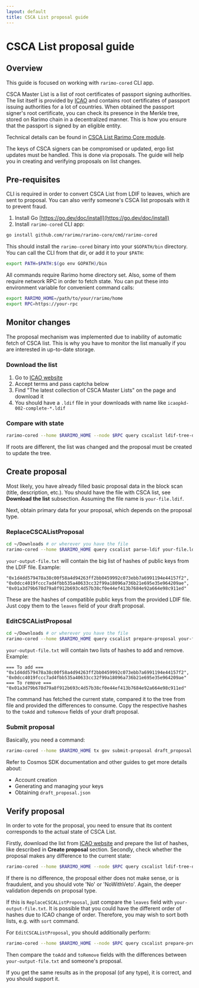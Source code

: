 ```yaml
---
layout: default
title: CSCA List proposal guide
---
```



# CSCA List proposal guide

## Overview

This guide is focused on working with `rarimo-cored` CLI app.

CSCA Master List is a list of root certificates of passport signing authorities.
The list itself is provided by [ICAO](https://www.icao.int/Pages/default.aspx) and contains
root certificates of passport issuing authorities for a lot of countries.
When obtained the passport signer's root certificate, you can check its presence in the Merkle tree,
stored on Rarimo chain in a decentralized manner.
This is how you ensure that the passport is signed by an eligible entity.

Technical details can be found in [CSCA List Rarimo Core module](../../../x/cscalist/README.md).

The keys of CSCA signers can be compromised or updated, ergo list updates must be handled.
This is done via proposals. The guide will help you in creating and verifying proposals on list changes.

## Pre-requisites

CLI is required in order to convert CSCA List from LDIF to leaves, which are sent to proposal.
You can also verify someone's CSCA list proposals with it to prevent fraud.

1. Install Go [https://go.dev/doc/install](https://go.dev/doc/install)
2. Install `rarimo-cored` CLI app:
```bash
go install github.com/rarimo/rarimo-core/cmd/rarimo-cored
```
This should install the `rarimo-cored` binary into your `$GOPATH/bin` directory.
You can call the CLI from that dir, or add it to your `$PATH`:
```bash
export PATH=$PATH:$(go env GOPATH)/bin
```

All commands require Rarimo home directory set.
Also, some of them require network RPC in order to fetch state.
You can put these into environment variable for convenient command calls:
```bash
export RARIMO_HOME=/path/to/your/rarimo/home
export RPC=https://your-rpc
```

## Monitor changes

The proposal mechanism was implemented due to inability of automatic fetch of CSCA list.
This is why you have to monitor the list manually if you are interested in up-to-date storage.

### Download the list
1. Go to [ICAO website](https://pkddownloadsg.icao.int/)
2. Accept terms and pass captcha below
3. Find "The latest collection of CSCA Master Lists" on the page and download it
4. You should have a `.ldif` file in your downloads with name like `icaopkd-002-complete-*.ldif`

### Compare with state

```bash
rarimo-cored --home $RARIMO_HOME --node $RPC query cscalist ldif-tree-diff your-file.ldif
```
If roots are different, the list was changed and the proposal must be created to update the tree.

## Create proposal

Most likely, you have already filled basic proposal data in the block scan (title, description, etc.). You should have the file with CSCA list, see **Download the list** subsection. Assuming the file name is `your-file.ldif`.

Next, obtain primary data for your proposal, which depends on the proposal type.

### ReplaceCSCAListProposal

```bash
cd ~/Downloads # or wherever you have the file
rarimo-cored --home $RARIMO_HOME query cscalist parse-ldif your-file.ldif your-output-file.txt
```

`your-output-file.txt` will contain the big list of hashes of public keys from the LDIF file. Example:
```
"0x1d4dd579478a38c00f58a4d94263ff2bb0459992c073ebb7a6991194e44157f2",
"0x0dcc4019fccc7ad4fbb535a40633cc32f99a18096a736b21e695e35e964209ae",
"0x01a3d79b678d79a8f912b693c4d57b38cf0e44ef413b7684e92a664e98c911ed"
```
These are the hashes of compatible public keys from the provided LDIF file.
Just copy them to the `leaves` field of your draft proposal.

### EditCSCAListProposal

```bash
cd ~/Downloads # or wherever you have the file
rarimo-cored --home $RARIMO_HOME query cscalist prepare-proposal your-file.ldif your-output-file.txt
```

`your-output-file.txt` will contain two lists of hashes to add and remove. Example:
```
=== To add ===
"0x1d4dd579478a38c00f58a4d94263ff2bb0459992c073ebb7a6991194e44157f2",
"0x0dcc4019fccc7ad4fbb535a40633cc32f99a18096a736b21e695e35e964209ae"
=== To remove ===
"0x01a3d79b678d79a8f912b693c4d57b38cf0e44ef413b7684e92a664e98c911ed"
```
The command has fetched the current state, compared it to the tree from file and provided the differences to consume.
Copy the respective hashes to the `toAdd` and `toRemove` fields of your draft proposal.

### Submit proposal

Basically, you need a command:
```bash
rarimo-cored --home $RARIMO_HOME tx gov submit-proposal draft_proposal.json --from <your-rarimo-account>
```

Refer to Cosmos SDK documentation and other guides to get more details about:
- Account creation
- Generating and managing your keys
- Obtaining `draft_proposal.json`

## Verify proposal

In order to vote for the proposal, you need to ensure that its content corresponds to the actual state of CSCA List.

Firstly, download the list from [ICAO website](https://pkddownloadsg.icao.int/)
and prepare the list of hashes, like described in **Create proposal** section.
Secondly, check whether the proposal makes any difference to the current state:
```bash
rarimo-cored --home $RARIMO_HOME --node $RPC query cscalist ldif-tree-diff your-file.ldif
```
If there is no difference, the proposal either does not make sense, or is fraudulent, and you should vote 'No' or 'NoWithVeto'.
Again, the deeper validation depends on proposal type.

If this is `ReplaceCSCAListProposal`, just compare the `leaves` field with `your-output-file.txt`. It is possible that you could have the different order of hashes due to ICAO change of order. Therefore, you may wish to sort both lists, e.g. with `sort` command.

For `EditCSCAListProposal`, you should additionally perform:
```bash
rarimo-cored --home $RARIMO_HOME --node $RPC query cscalist prepare-proposal your-file.ldif your-output-file.txt
```
Then compare the `toAdd` and `toRemove` fields with the differences between `your-output-file.txt` and someone's proposal.

If you get the same results as in the proposal (of any type), it is correct, and you should support it.
